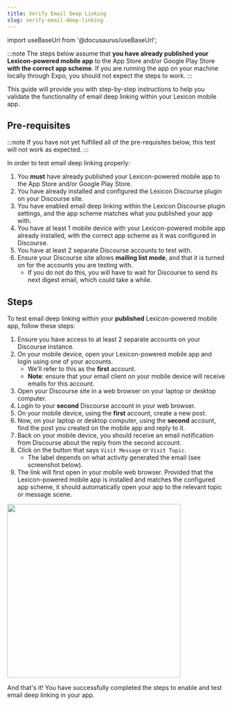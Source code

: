 ```yaml
---
title: Verify Email Deep Linking
slug: verify-email-deep-linking
---
```


import useBaseUrl from '@docusaurus/useBaseUrl';

:::note
The steps below assume that **you have already published your Lexicon-powered mobile app** to the App Store and/or Google Play Store **with the correct app scheme**. If you are running the app on your machine locally through Expo, you should not expect the steps to work.
:::

This guide will provide you with step-by-step instructions to help you validate the functionality of email deep linking within your Lexicon mobile app.

## Pre-requisites

:::note
If you have not yet fulfilled all of the pre-requisites below, this test will not work as expected.
:::

In order to test email deep linking properly:

1. You **must** have already published your Lexicon-powered mobile app to the App Store and/or Google Play Store.
1. You have already installed and configured the Lexicon Discourse plugin on your Discourse site.
1. You have enabled email deep linking within the Lexicon Discourse plugin settings, and the app scheme matches what you published your app with.
1. You have at least 1 mobile device with your Lexicon-powered mobile app already installed, with the correct app scheme as it was configured in Discourse.
1. You have at least 2 separate Discourse accounts to test with.
1. Ensure your Discourse site allows **mailing list mode**, and that it is turned on for the accounts you are testing with.
   - If you do not do this, you will have to wait for Discourse to send its next digest email, which could take a while.

## Steps

To test email deep linking within your **published** Lexicon-powered mobile app, follow these steps:

1. Ensure you have access to at least 2 separate accounts on your Discourse instance.
1. On your mobile device, open your Lexicon-powered mobile app and login using one of your accounts.
   - We'll refer to this as the **first** account.
   - **Note**: ensure that your email client on your mobile device will receive emails for this account.
1. Open your Discourse site in a web browser on your laptop or desktop computer.
1. Login to your **second** Discourse account in your web browser.
1. On your mobile device, using the **first** account, create a new post.
1. Now, on your laptop or desktop computer, using the **second** account, find the post you created on the mobile app and reply to it.
1. Back on your mobile device, you should receive an email notification from Discourse about the reply from the second account.
1. Click on the button that says `Visit Message` or `Visit Topic`.
   - The label depends on what activity generated the email (see screenshot below).
1. The link will first open in your mobile web browser. Provided that the Lexicon-powered mobile app is installed and matches the configured app scheme, it should automatically open your app to the relevant topic or message scene.

<div style={{textAlign: 'center'}}>
    <img width="400"  src={useBaseUrl('/img/screenshot/plugins/Discourse-Plugin-EmailDeepLinking-Settings.png')} />
</div>

And that's it! You have successfully completed the steps to enable and test email deep linking in your app.
